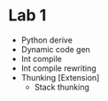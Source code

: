 # Lab 1

* Python derive
* Dynamic code gen
* Int compile
* Int compile rewriting
* Thunking [Extension]
    * Stack thunking
